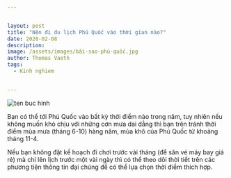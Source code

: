 ```yaml
---


layout: post
title: "Nên đi du lịch Phú Quốc vào thời gian nào?"
date: 2020-02-08
description: 
image: /assets/images/bãi-sao-phú-quốc.jpg
author: Thomas Vaeth
tags:
  - Kinh nghiem


---
```


![ten buc hinh](https://www.dulichdaiviet.com/uploaded/tour/phu-quoc/bottom-bay-og.jpg "ten buc hinh")

Bạn có thể tới Phú Quốc vào bất kỳ thời điểm nào trong năm, tuy nhiên nếu không muốn khó chịu với những cơn mưa dai dẳng thì bạn trên tránh thời điểm mùa mưa (tháng 6-10) hàng năm, mùa khô của Phú Quốc từ khoảng tháng 11-4.

Nếu bạn không đặt kế hoạch đi chơi trước vài tháng (để săn vé máy bay giá rẻ) mà chỉ lên lịch trước một vài ngày thì có thể theo dõi thời tiết trên các phương tiện thông tin đại chúng để có thể lựa chọn thời điểm thích hợp.

